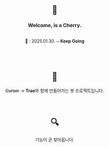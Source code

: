<div align="center">
  <h1>🍒</h1>
  <h3>Welcome, is a Cherry.</h3><br>
  📆 : 2025.01.30. ~ <b>Keep Going</b>
  <br>
  <br>
</div>

<br>
<br>

<div align="center">
  <h1>👥</h1>
  <s>Cursor</s> → <b>Trae</b>와 함께 만들어가는 봇 프로젝트입니다.
</div>

<br>
<br>

<div align="center">
  <h1>🔍</h1>
  기능이 곧 찾아옵니다.
</div>
